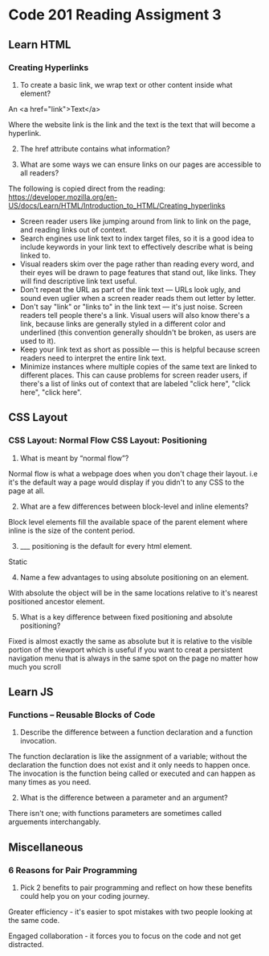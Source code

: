 # Code 201 Reading Assigment 3

## Learn HTML

### Creating Hyperlinks

1. To create a basic link, we wrap text or other content inside what element?

An \<a href="link">Text\</a>

Where the website link is the link and the text is the text that will become a hyperlink.

2. The href attribute contains what information?



3. What are some ways we can ensure links on our pages are accessible to all readers?

The following is copied direct from the reading:
https://developer.mozilla.org/en-US/docs/Learn/HTML/Introduction_to_HTML/Creating_hyperlinks


* Screen reader users like jumping around from link to link on the page, and reading links out of context.
* Search engines use link text to index target files, so it is a good idea to include keywords in your link text to effectively describe what is being linked to.
* Visual readers skim over the page rather than reading every word, and their eyes will be drawn to page features that stand out, like links. They will find descriptive link text useful.
* Don't repeat the URL as part of the link text — URLs look ugly, and sound even uglier when a screen reader reads them out letter by letter.
* Don't say "link" or "links to" in the link text — it's just noise. Screen readers tell people there's a link. Visual users will also know there's a link, because links are generally styled in a different color and underlined (this convention generally shouldn't be broken, as users are used to it).
* Keep your link text as short as possible — this is helpful because screen readers need to interpret the entire link text.
* Minimize instances where multiple copies of the same text are linked to different places. This can cause problems for screen reader users, if there's a list of links out of context that are labeled "click here", "click here", "click here".



## CSS Layout

### CSS Layout: Normal Flow CSS Layout: Positioning

1. What is meant by “normal flow”?

Normal flow is what a webpage does when you don't chage their layout. i.e it's the default way a page would display if you didn't to any CSS to the page at all.

2. What are a few differences between block-level and inline elements?

Block level elements fill the available space of the parent element where inline is the size of the content period.

3. ___ positioning is the default for every html element.

Static

4. Name a few advantages to using absolute positioning on an element.

With absolute the object will be in the same locations relative to it's nearest positioned ancestor element.

5. What is a key difference between fixed positioning and absolute positioning?

Fixed is almost exactly the same as absolute but it is relative to the visible portion of the viewport which is useful if you want to creat a persistent navigation menu that is always in the same spot on the page no matter how much you scroll

## Learn JS

### Functions – Reusable Blocks of Code

1. Describe the difference between a function declaration and a function invocation.

The function declaration is like the assignment of a variable; without the declaration the function does not exist and it only needs to happen once. The invocation is the function being called or executed and can happen as many times as you need.

2. What is the difference between a parameter and an argument?

There isn't one; with functions parameters are sometimes called arguements interchangably.

## Miscellaneous

### 6 Reasons for Pair Programming

1. Pick 2 benefits to pair programming and reflect on how these benefits could help you on your coding journey.

Greater efficiency - it's easier to spot mistakes with two people looking at the same code.

Engaged collaboration - it forces you to focus on the code and not get distracted.